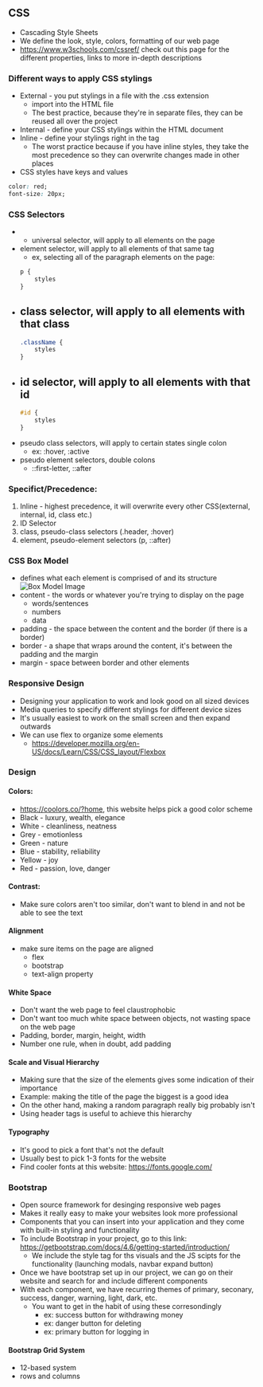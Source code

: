 ## CSS
- Cascading Style Sheets
- We define the look, style, colors, formatting of our web page
- https://www.w3schools.com/cssref/ check out this page for the different properties, links to more in-depth descriptions

### Different ways to apply CSS stylings
- External - you put stylings in a file with the .css extension
    - import into the HTML file
    - The best practice, because they're in separate files, they can be reused all over the project
- Internal - define your CSS stylings within the HTML document
- Inline - define your stylings right in the tag
    - The worst practice because if you have inline styles, they take the most precedence so they can overwrite changes made in other places
- CSS styles have keys and values
```css
color: red;
font-size: 20px;
```

### CSS Selectors
- * universal selector, will apply to all elements on the page
- element selector, will apply to all elements of that same tag
    - ex, selecting all of the paragraph elements on the page:
    ```css
    p {
        styles
    }
    ```
- class selector, will apply to all elements with that class
    - 
    ```css
    .className {
        styles
    }
    ```
- id selector, will apply to all elements with that id
    - 
    ```css
    #id {
        styles
    }
    ```
- pseudo class selectors, will apply to certain states single colon
    - ex: :hover, :active
- pseudo element selectors, double colons
    - ::first-letter, ::after

### Specifict/Precedence:
1. Inline - highest precedence, it will overwrite every other CSS(external, internal, id, class etc.)
2. ID Selector
3. class, pseudo-class selectors (.header, :hover)
4. element, pseudo-element selectors (p, ::after)

### CSS Box Model
- defines what each element is comprised of and its structure
![Box Model Image](https://www.washington.edu/accesscomputing/webd2/student/unit3/images/boxmodel.gif)
- content - the words or whatever you're trying to display on the page
    - words/sentences
    - numbers
    - data
- padding - the space between the content and the border (if there is a border)
- border - a shape that wraps around the content, it's between the padding and the margin
- margin - space between border and other elements

### Responsive Design
- Designing your application to work and look good on all sized devices
- Media queries to specify different stylings for different device sizes
- It's usually easiest to work on the small screen and then expand outwards
- We can use flex to organize some elements
    - https://developer.mozilla.org/en-US/docs/Learn/CSS/CSS_layout/Flexbox


### Design
#### Colors:
- https://coolors.co/?home, this website helps pick a good color scheme
- Black - luxury, wealth, elegance
- White - cleanliness, neatness
- Grey - emotionless
- Green - nature
- Blue - stability, reliability
- Yellow - joy
- Red - passion, love, danger

#### Contrast:
- Make sure colors aren't too similar, don't want to blend in and not be able to see the text

#### Alignment
- make sure items on the page are aligned
    - flex
    - bootstrap
    - text-align property

#### White Space
- Don't want the web page to feel claustrophobic
- Don't want too much white space between objects, not wasting space on the web page
- Padding, border, margin, height, width
- Number one rule, when in doubt, add padding

#### Scale and Visual Hierarchy
- Making sure that the size of the elements gives some indication of their importance
- Example: making the title of the page the biggest is a good idea
- On the other hand, making a random paragraph really big probably isn't
- Using header tags is useful to achieve this hierarchy

#### Typography
- It's good to pick a font that's not the default
- Usually best to pick 1-3 fonts for the website
- Find cooler fonts at this website: https://fonts.google.com/

### Bootstrap
- Open source framework for desinging responsive web pages
- Makes it really easy to make your websites look more professional
- Components that you can insert into your application and they come with built-in styling and functionality
- To include Bootstrap in your project, go to this link: https://getbootstrap.com/docs/4.6/getting-started/introduction/
    - We include the style tag for ths visuals and the JS scipts for the functionality (launching modals, navbar expand button)
- Once we have bootstrap set up in our project, we can go on their website and search for and include different components
- With each component, we have recurring themes of primary, seconary, success, danger, warning, light, dark, etc.
    - You want to get in the habit of using these corresondingly
        - ex: success button for withdrawing money
        - ex: danger button for deleting
        - ex: primary button for logging in
#### Bootstrap Grid System
- 12-based system
- rows and columns